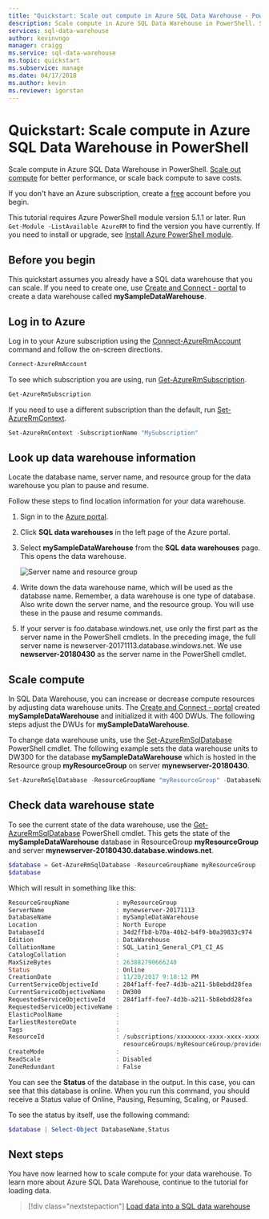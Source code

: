 ```yaml
---
title: "Quickstart: Scale out compute in Azure SQL Data Warehouse - PowerShell | Microsoft Docs"
description: Scale compute in Azure SQL Data Warehouse in PowerShell. Scale out compute for better performance, or scale back compute to save costs.
services: sql-data-warehouse
author: kevinvngo
manager: craigg
ms.service: sql-data-warehouse
ms.topic: quickstart
ms.subservice: manage
ms.date: 04/17/2018
ms.author: kevin
ms.reviewer: igorstan
---
```



# Quickstart: Scale compute in Azure SQL Data Warehouse in PowerShell

Scale compute in Azure SQL Data Warehouse in PowerShell. [Scale out compute](sql-data-warehouse-manage-compute-overview.md) for better performance, or scale back compute to save costs.

If you don't have an Azure subscription, create a [free](https://azure.microsoft.com/free/) account before you begin.

This tutorial requires Azure PowerShell module version 5.1.1 or later. Run `Get-Module -ListAvailable AzureRM` to find the version you have currently. If you need to install or upgrade, see [Install Azure PowerShell module](/powershell/azure/azurerm/install-azurerm-ps).

## Before you begin

This quickstart assumes you already have a SQL data warehouse that you can scale. If you need to create one, use [Create and Connect - portal](create-data-warehouse-portal.md) to create a data warehouse called **mySampleDataWarehouse**.

## Log in to Azure

Log in to your Azure subscription using the [Connect-AzureRmAccount](/powershell/module/azurerm.profile/connect-azurermaccount) command and follow the on-screen directions.

```powershell
Connect-AzureRmAccount
```

To see which subscription you are using, run [Get-AzureRmSubscription](/powershell/module/azurerm.profile/get-azurermsubscription).

```powershell
Get-AzureRmSubscription
```

If you need to use a different subscription than the default, run [Set-AzureRmContext](/powershell/module/azurerm.profile/set-azurermcontext).

```powershell
Set-AzureRmContext -SubscriptionName "MySubscription"
```

## Look up data warehouse information

Locate the database name, server name, and resource group for the data warehouse you plan to pause and resume.

Follow these steps to find location information for your data warehouse.

1. Sign in to the [Azure portal](https://portal.azure.com/).
2. Click **SQL data warehouses** in the left page of the Azure portal.
3. Select **mySampleDataWarehouse** from the **SQL data warehouses** page. This opens the data warehouse.

    ![Server name and resource group](media/pause-and-resume-compute-powershell/locate-data-warehouse-information.png)

4. Write down the data warehouse name, which will be used as the database name. Remember, a data warehouse is one type of database. Also write down the server name, and the resource group. You will use these in the pause and resume commands.
5. If your server is foo.database.windows.net, use only the first part as the server name in the PowerShell cmdlets. In the preceding image, the full server name is newserver-20171113.database.windows.net. We use **newserver-20180430** as the server name in the PowerShell cmdlet.

## Scale compute

In SQL Data Warehouse, you can increase or decrease compute resources by adjusting data warehouse units. The [Create and Connect - portal](create-data-warehouse-portal.md) created **mySampleDataWarehouse** and initialized it with 400 DWUs. The following steps adjust the DWUs for **mySampleDataWarehouse**.

To change data warehouse units, use the [Set-AzureRmSqlDatabase](/powershell/module/azurerm.sql/set-azurermsqldatabase) PowerShell cmdlet. The following example sets the data warehouse units to DW300 for the database **mySampleDataWarehouse** which is hosted in the Resource group **myResourceGroup** on server **mynewserver-20180430**.

```Powershell
Set-AzureRmSqlDatabase -ResourceGroupName "myResourceGroup" -DatabaseName "mySampleDataWarehouse" -ServerName "mynewserver-20171113" -RequestedServiceObjectiveName "DW300"
```

## Check data warehouse state

To see the current state of the data warehouse, use the [Get-AzureRmSqlDatabase](/powershell/module/azurerm.sql/get-azurermsqldatabase) PowerShell cmdlet. This gets the state of the **mySampleDataWarehouse** database in ResourceGroup **myResourceGroup** and server **mynewserver-20180430.database.windows.net**.

```powershell
$database = Get-AzureRmSqlDatabase -ResourceGroupName myResourceGroup -ServerName mynewserver-20171113 -DatabaseName mySampleDataWarehouse
$database
```

Which will result in something like this:

```powershell
ResourceGroupName             : myResourceGroup
ServerName                    : mynewserver-20171113
DatabaseName                  : mySampleDataWarehouse
Location                      : North Europe
DatabaseId                    : 34d2ffb8-b70a-40b2-b4f9-b0a39833c974
Edition                       : DataWarehouse
CollationName                 : SQL_Latin1_General_CP1_CI_AS
CatalogCollation              :
MaxSizeBytes                  : 263882790666240
Status                        : Online
CreationDate                  : 11/20/2017 9:18:12 PM
CurrentServiceObjectiveId     : 284f1aff-fee7-4d3b-a211-5b8ebdd28fea
CurrentServiceObjectiveName   : DW300
RequestedServiceObjectiveId   : 284f1aff-fee7-4d3b-a211-5b8ebdd28fea
RequestedServiceObjectiveName :
ElasticPoolName               :
EarliestRestoreDate           :
Tags                          :
ResourceId                    : /subscriptions/xxxxxxxx-xxxx-xxxx-xxxx-xxxxxxxxxxxx/
                                resourceGroups/myResourceGroup/providers/Microsoft.Sql/servers/mynewserver-20171113/databases/mySampleDataWarehouse
CreateMode                    :
ReadScale                     : Disabled
ZoneRedundant                 : False
```

You can see the **Status** of the database in the output. In this case, you can see that this database is online.  When you run this command, you should receive a Status value of Online, Pausing, Resuming, Scaling, or Paused.

To see the status by itself, use the following command:

```powershell
$database | Select-Object DatabaseName,Status
```

## Next steps
You have now learned how to scale compute for your data warehouse. To learn more about Azure SQL Data Warehouse, continue to the tutorial for loading data.

> [!div class="nextstepaction"]
>[Load data into a SQL data warehouse](load-data-from-azure-blob-storage-using-polybase.md)
